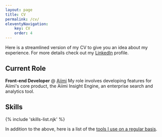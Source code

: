 ```yaml
---
layout: page
title: CV
permalink: /cv/
eleventyNavigation:
    key: CV
    order: 4
---
```


Here is a streamlined version of my CV to give you an idea about my experience. For more details check out my [LinkedIn](http://www.linkedin.com/in/ajaykarwal) profile.

## Current Role

**Front-end Developer** @ [Aiimi](http://aiimi.com)
My role involves developing features for Aiimi's core product, the Aiimi Insight Engine, an enterprise search and analytics tool.

## Skills

{% include 'skills-list.njk' %}

In addition to the above, here is a list of the [tools I use on a regular basis](/uses/).
